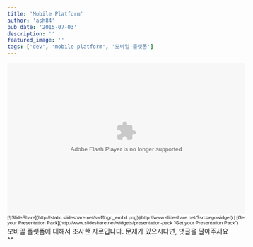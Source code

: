 ```yaml
---
title: 'Mobile Platform'
author: 'ash84'
pub_date: '2015-07-03'
description: ''
featured_image: ''
tags: ['dev', 'mobile platform', '모바일 플랫폼']
---
```



<div style="MARGIN: auto; WIDTH: 540px"><object height="341" style="margin:0px" width="538"><param name="movie" value="http://static.slideshare.net.s3.amazonaws.com/swf/egowidget2.swf"></param><param name="allowFullScreen" value="true"></param><param name="allowScriptAccess" value="always"></param><embed allowfullscreen="true" allowscriptaccess="always" flashvars="feedurl=ash84/tags/mobile&widgettitle=Slideshows tagged 'mobile'" height="341" src="http://static.slideshare.net.s3.amazonaws.com/swf/egowidget2.swf" type="application/x-shockwave-flash" width="538"></embed></object><div style="FONT-SIZE: 11px; PADDING-TOP: 2px; FONT-FAMILY: tahoma,arial; HEIGHT: 26px; TEXT-ALIGN: left">[![SlideShare](http://static.slideshare.net/swf/logo_embd.png)](http://www.slideshare.net/?src=egowidget) | [Get your Presentation Pack](http://www.slideshare.net/widgets/presentation-pack "Get your Presentation Pack")</div></div><span style="font-size: 11pt;">모바일 플랫폼에 대해서 조사한 자료입니다. </span>  
<span style="font-size: 11pt;">  
 문제가 있으시다면, 댓글을 달아주세요^^</span>



